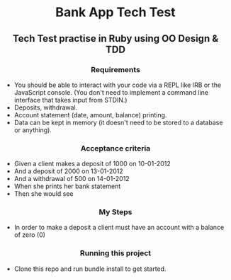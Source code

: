 <h1 align="center"> Bank App Tech Test</h1>
<h2 align="center">Tech Test practise in Ruby using OO Design & TDD</h2>

<h3 align="center"> Requirements </h3>

* You should be able to interact with your code via a REPL like IRB or the JavaScript console. (You don't need to implement a command line interface that takes input from STDIN.)
* Deposits, withdrawal.
* Account statement (date, amount, balance) printing.
* Data can be kept in memory (it doesn't need to be stored to a database or anything).

<h3 align="center"> Acceptance criteria </h3>

* Given a client makes a deposit of 1000 on 10-01-2012
* And a deposit of 2000 on 13-01-2012
* And a withdrawal of 500 on 14-01-2012
* When she prints her bank statement
* Then she would see

<h3 align="center"> My Steps </h3>

* In order to make a deposit a client must have an account with a balance of zero (0)

<h3 align="center"> Running this project </h3>

* Clone this repo and run bundle install to get started. 
